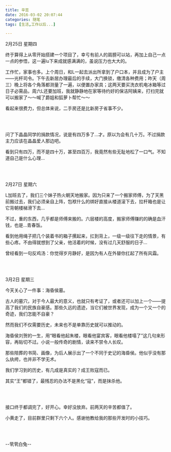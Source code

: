```yaml
---
title: 辛苦
date: 2016-03-02 20:07:44
categories: 随笔
tags: [生活,工作以后...]

---
```

2月25日 星期四

终于算得上从零开始搭建一个项目了，幸亏有前人的肩膀可以站，再加上自己一点一点的参悟，这一遍lu下来成就感满满的，虽说压力也大大的。

工作忙，家事也多。上个周日，和L一起去派出所拿到了户口本，并且成为了户主——光杆司令。下午去新居办理最后的手续，大门换锁，缴清各种费用；昨天（周三）晚上将各个角落都测量了一遍，以便置办家具；这两天要买洗衣机电冰箱等过日子必需品，周六L还要加班，我就静静地在家等待约好的保洁阿姨来，打扫完就可以搬家了～～喊了爵姐和狐萝卜帮忙～～

看起来很费力，但总体来说，二手房还是比新房子省事不少。

<br /><br />

问了下晶晶同学的捐款情况，说是有四万多了...才。原以为会有几十万。不过捐款主力应该在晶晶爱人那边吧。

看到只有四万，而不是四十万，甚至四百万，我竟然有些无耻地松了一口气。不知道自己是什么心理...

<br /><br />

2月27日 星期六

L加班去了，我们三个妹子热火朝天地搬家。因为只来了一个搬家师傅，为了天黑前搬过去，我们必须亲自上阵，包袱什么的绑好直接从楼道滚下去，拉杆箱也是让它背朝楼梯滑下去...

不过，重的东西，几乎都是师傅来搬的。六层楼的高度，搬家师傅赚的的确是血汗钱，也是...青春饭。

看到他用绳子把几个装着书的箱子摞起来，扛到背上，一级一级往下走的情景，有些心疼。不由得就想到了父亲，他活着的时候，没有过几天舒服的日子...

曾经看到一句反鸡汤：你觉得岁月静好，是因为有人在外替你扛起了所有风霜。

<br /><br />

3月2日 星期三

今天关心了一件事：海昏侯墓。

古人的墓穴，对于今人最大的意义，也就只有考证了，或者还可以加上一个——提高了我们的民族自豪感。那些久远的遗迹，当它们被世界发现，成为一个又一个的奇迹，我们怎能不自豪？

然而我们不仅需要历史，未来也不是单靠历史就可以推动的。

海昏侯刘贺的一生，用“眼看他起朱楼，眼看他宴宾客，眼看他楼塌了”这几句来形容，再贴切不过。小说一般传奇的剧情，读来不禁令人长叹。

那些陪葬的书简、画像，为后人展示出了一个不同于史记的海昏侯。他似乎没有那么纨绔，也并非不学无术。

我们学习到的历史，有几成是真实的？成王败寇而已。

其实“王”都错了，最残忍的办法不是黑化“寇”，而是抹杀他。

<br /><br />

接口终于都调完了，好开心。幸好没放弃。前两天的辛苦都值了。

小黄走了，目前群里只剩下六个人。感谢他教给我的那些开发时的小技巧。

<br /><br />

--茕茕白兔--